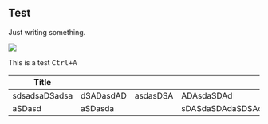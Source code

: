 ## Test

Just writing something.

![](https://user-images.githubusercontent.com/37640802/140616279-e3ba100b-c854-4840-95a5-417ffdbd151d.png)

This is a test <kbd>Ctrl+A</kbd> 

| Title |   |   |   |
| --- | --- | --- | --- |
| sdsadsaDSadsa | dSADasdAD | asdasDSA | ADAsdaSDAd |
| aSDasd | aSDasda |   | sDASdaSDAdaSDSAdas |
